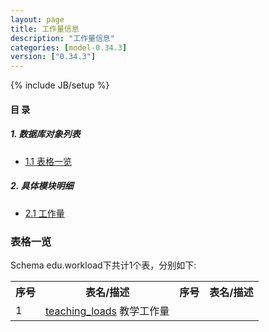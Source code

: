 ```yaml
---
layout: page
title: 工作量信息 
description: "工作量信息"
categories: [model-0.34.3]
version: ["0.34.3"]
---
```

{% include JB/setup %}

#### 目 录

##### 1. 数据库对象列表
  * [1.1 表格一览](index.html#表格一览)

##### 2. 具体模块明细
* [2.1 工作量](/model/edu/workload/core.html)

### 表格一览
Schema edu.workload下共计1个表，分别如下:

<table class="table table-bordered table-striped table-condensed">
  <tr>
    <th class="info_header text-center">序号</th>
    <th class="info_header">表名/描述</th>
    <th class="info_header text-center">序号</th>
    <th class="info_header">表名/描述</th>
  </tr>
  <tr>
    <td>1</td>
    <td><a href="/model/edu/workload/core.html#表格-teaching_loads-教学工作量">teaching_loads</a> 教学工作量</td>
    <td></td>
    <td></td>
  </tr>
</table>

